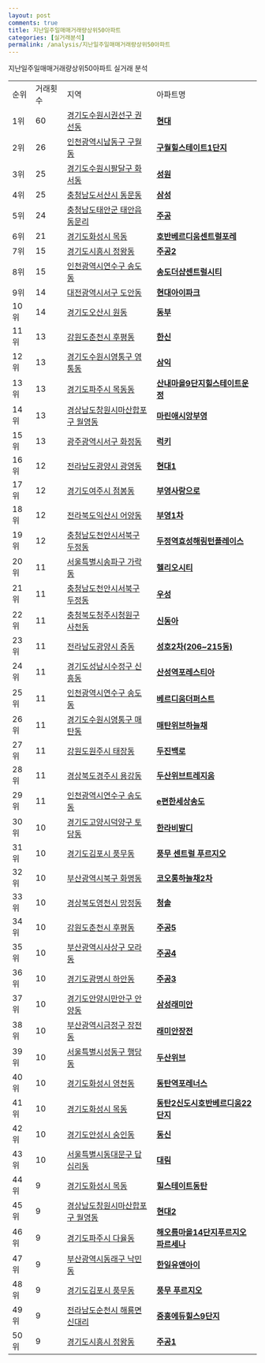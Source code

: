 ```yaml
---
layout: post
comments: true
title: 지난일주일매매거래량상위50아파트
categories: [실거래분석]
permalink: /analysis/지난일주일매매거래량상위50아파트
---
```


지난일주일매매거래량상위50아파트 실거래 분석

<table>
  <tr>
    <td>순위</td>
    <td>거래횟수</td>
    <td>지역</td>
    <td>아파트명</td>
  </tr>

  <tr>
    <td>1위</td>
    <td>60</td>
    <td><a href="/apt/경기도수원시권선구권선동">경기도수원시권선구 권선동</a></td>
    <td colspan="4" style="font-weight: bold;"><a href="/apt/경기도수원시권선구권선동현대">현대</a></td>
  </tr>

  <tr>
    <td>2위</td>
    <td>26</td>
    <td><a href="/apt/인천광역시남동구구월동">인천광역시남동구 구월동</a></td>
    <td colspan="4" style="font-weight: bold;"><a href="/apt/인천광역시남동구구월동구월힐스테이트1단지">구월힐스테이트1단지</a></td>
  </tr>

  <tr>
    <td>3위</td>
    <td>25</td>
    <td><a href="/apt/경기도수원시팔달구화서동">경기도수원시팔달구 화서동</a></td>
    <td colspan="4" style="font-weight: bold;"><a href="/apt/경기도수원시팔달구화서동성원">성원</a></td>
  </tr>

  <tr>
    <td>4위</td>
    <td>25</td>
    <td><a href="/apt/충청남도서산시동문동">충청남도서산시 동문동</a></td>
    <td colspan="4" style="font-weight: bold;"><a href="/apt/충청남도서산시동문동삼성">삼성</a></td>
  </tr>

  <tr>
    <td>5위</td>
    <td>24</td>
    <td><a href="/apt/충청남도태안군태안읍동문리">충청남도태안군 태안읍동문리</a></td>
    <td colspan="4" style="font-weight: bold;"><a href="/apt/충청남도태안군태안읍동문리주공">주공</a></td>
  </tr>

  <tr>
    <td>6위</td>
    <td>21</td>
    <td><a href="/apt/경기도화성시목동">경기도화성시 목동</a></td>
    <td colspan="4" style="font-weight: bold;"><a href="/apt/경기도화성시목동호반베르디움센트럴포레">호반베르디움센트럴포레</a></td>
  </tr>

  <tr>
    <td>7위</td>
    <td>15</td>
    <td><a href="/apt/경기도시흥시정왕동">경기도시흥시 정왕동</a></td>
    <td colspan="4" style="font-weight: bold;"><a href="/apt/경기도시흥시정왕동주공2">주공2</a></td>
  </tr>

  <tr>
    <td>8위</td>
    <td>15</td>
    <td><a href="/apt/인천광역시연수구송도동">인천광역시연수구 송도동</a></td>
    <td colspan="4" style="font-weight: bold;"><a href="/apt/인천광역시연수구송도동송도더샵센트럴시티">송도더샵센트럴시티</a></td>
  </tr>

  <tr>
    <td>9위</td>
    <td>14</td>
    <td><a href="/apt/대전광역시서구도안동">대전광역시서구 도안동</a></td>
    <td colspan="4" style="font-weight: bold;"><a href="/apt/대전광역시서구도안동현대아이파크">현대아이파크</a></td>
  </tr>

  <tr>
    <td>10위</td>
    <td>14</td>
    <td><a href="/apt/경기도오산시원동">경기도오산시 원동</a></td>
    <td colspan="4" style="font-weight: bold;"><a href="/apt/경기도오산시원동동부">동부</a></td>
  </tr>

  <tr>
    <td>11위</td>
    <td>13</td>
    <td><a href="/apt/강원도춘천시후평동">강원도춘천시 후평동</a></td>
    <td colspan="4" style="font-weight: bold;"><a href="/apt/강원도춘천시후평동한신">한신</a></td>
  </tr>

  <tr>
    <td>12위</td>
    <td>13</td>
    <td><a href="/apt/경기도수원시영통구영통동">경기도수원시영통구 영통동</a></td>
    <td colspan="4" style="font-weight: bold;"><a href="/apt/경기도수원시영통구영통동삼익">삼익</a></td>
  </tr>

  <tr>
    <td>13위</td>
    <td>13</td>
    <td><a href="/apt/경기도파주시목동동">경기도파주시 목동동</a></td>
    <td colspan="4" style="font-weight: bold;"><a href="/apt/경기도파주시목동동산내마을9단지힐스테이트운정">산내마을9단지힐스테이트운정</a></td>
  </tr>

  <tr>
    <td>14위</td>
    <td>13</td>
    <td><a href="/apt/경상남도창원시마산합포구월영동">경상남도창원시마산합포구 월영동</a></td>
    <td colspan="4" style="font-weight: bold;"><a href="/apt/경상남도창원시마산합포구월영동마린애시앙부영">마린애시앙부영</a></td>
  </tr>

  <tr>
    <td>15위</td>
    <td>13</td>
    <td><a href="/apt/광주광역시서구화정동">광주광역시서구 화정동</a></td>
    <td colspan="4" style="font-weight: bold;"><a href="/apt/광주광역시서구화정동럭키">럭키</a></td>
  </tr>

  <tr>
    <td>16위</td>
    <td>12</td>
    <td><a href="/apt/전라남도광양시광영동">전라남도광양시 광영동</a></td>
    <td colspan="4" style="font-weight: bold;"><a href="/apt/전라남도광양시광영동현대1">현대1</a></td>
  </tr>

  <tr>
    <td>17위</td>
    <td>12</td>
    <td><a href="/apt/경기도여주시점봉동">경기도여주시 점봉동</a></td>
    <td colspan="4" style="font-weight: bold;"><a href="/apt/경기도여주시점봉동부영사랑으로">부영사랑으로</a></td>
  </tr>

  <tr>
    <td>18위</td>
    <td>12</td>
    <td><a href="/apt/전라북도익산시어양동">전라북도익산시 어양동</a></td>
    <td colspan="4" style="font-weight: bold;"><a href="/apt/전라북도익산시어양동부영1차">부영1차</a></td>
  </tr>

  <tr>
    <td>19위</td>
    <td>12</td>
    <td><a href="/apt/충청남도천안시서북구두정동">충청남도천안시서북구 두정동</a></td>
    <td colspan="4" style="font-weight: bold;"><a href="/apt/충청남도천안시서북구두정동두정역효성해링턴플레이스">두정역효성해링턴플레이스</a></td>
  </tr>

  <tr>
    <td>20위</td>
    <td>11</td>
    <td><a href="/apt/서울특별시송파구가락동">서울특별시송파구 가락동</a></td>
    <td colspan="4" style="font-weight: bold;"><a href="/apt/서울특별시송파구가락동헬리오시티">헬리오시티</a></td>
  </tr>

  <tr>
    <td>21위</td>
    <td>11</td>
    <td><a href="/apt/충청남도천안시서북구두정동">충청남도천안시서북구 두정동</a></td>
    <td colspan="4" style="font-weight: bold;"><a href="/apt/충청남도천안시서북구두정동우성">우성</a></td>
  </tr>

  <tr>
    <td>22위</td>
    <td>11</td>
    <td><a href="/apt/충청북도청주시청원구사천동">충청북도청주시청원구 사천동</a></td>
    <td colspan="4" style="font-weight: bold;"><a href="/apt/충청북도청주시청원구사천동신동아">신동아</a></td>
  </tr>

  <tr>
    <td>23위</td>
    <td>11</td>
    <td><a href="/apt/전라남도광양시중동">전라남도광양시 중동</a></td>
    <td colspan="4" style="font-weight: bold;"><a href="/apt/전라남도광양시중동성호2차(206~215동)">성호2차(206~215동)</a></td>
  </tr>

  <tr>
    <td>24위</td>
    <td>11</td>
    <td><a href="/apt/경기도성남시수정구신흥동">경기도성남시수정구 신흥동</a></td>
    <td colspan="4" style="font-weight: bold;"><a href="/apt/경기도성남시수정구신흥동산성역포레스티아">산성역포레스티아</a></td>
  </tr>

  <tr>
    <td>25위</td>
    <td>11</td>
    <td><a href="/apt/인천광역시연수구송도동">인천광역시연수구 송도동</a></td>
    <td colspan="4" style="font-weight: bold;"><a href="/apt/인천광역시연수구송도동베르디움더퍼스트">베르디움더퍼스트</a></td>
  </tr>

  <tr>
    <td>26위</td>
    <td>11</td>
    <td><a href="/apt/경기도수원시영통구매탄동">경기도수원시영통구 매탄동</a></td>
    <td colspan="4" style="font-weight: bold;"><a href="/apt/경기도수원시영통구매탄동매탄위브하늘채">매탄위브하늘채</a></td>
  </tr>

  <tr>
    <td>27위</td>
    <td>11</td>
    <td><a href="/apt/강원도원주시태장동">강원도원주시 태장동</a></td>
    <td colspan="4" style="font-weight: bold;"><a href="/apt/강원도원주시태장동두진백로">두진백로</a></td>
  </tr>

  <tr>
    <td>28위</td>
    <td>11</td>
    <td><a href="/apt/경상북도경주시용강동">경상북도경주시 용강동</a></td>
    <td colspan="4" style="font-weight: bold;"><a href="/apt/경상북도경주시용강동두산위브트레지움">두산위브트레지움</a></td>
  </tr>

  <tr>
    <td>29위</td>
    <td>11</td>
    <td><a href="/apt/인천광역시연수구송도동">인천광역시연수구 송도동</a></td>
    <td colspan="4" style="font-weight: bold;"><a href="/apt/인천광역시연수구송도동e편한세상송도">e편한세상송도</a></td>
  </tr>

  <tr>
    <td>30위</td>
    <td>10</td>
    <td><a href="/apt/경기도고양시덕양구토당동">경기도고양시덕양구 토당동</a></td>
    <td colspan="4" style="font-weight: bold;"><a href="/apt/경기도고양시덕양구토당동한라비발디">한라비발디</a></td>
  </tr>

  <tr>
    <td>31위</td>
    <td>10</td>
    <td><a href="/apt/경기도김포시풍무동">경기도김포시 풍무동</a></td>
    <td colspan="4" style="font-weight: bold;"><a href="/apt/경기도김포시풍무동풍무센트럴푸르지오">풍무 센트럴 푸르지오</a></td>
  </tr>

  <tr>
    <td>32위</td>
    <td>10</td>
    <td><a href="/apt/부산광역시북구화명동">부산광역시북구 화명동</a></td>
    <td colspan="4" style="font-weight: bold;"><a href="/apt/부산광역시북구화명동코오롱하늘채2차">코오롱하늘채2차</a></td>
  </tr>

  <tr>
    <td>33위</td>
    <td>10</td>
    <td><a href="/apt/경상북도영천시망정동">경상북도영천시 망정동</a></td>
    <td colspan="4" style="font-weight: bold;"><a href="/apt/경상북도영천시망정동청솔">청솔</a></td>
  </tr>

  <tr>
    <td>34위</td>
    <td>10</td>
    <td><a href="/apt/강원도춘천시후평동">강원도춘천시 후평동</a></td>
    <td colspan="4" style="font-weight: bold;"><a href="/apt/강원도춘천시후평동주공5">주공5</a></td>
  </tr>

  <tr>
    <td>35위</td>
    <td>10</td>
    <td><a href="/apt/부산광역시사상구모라동">부산광역시사상구 모라동</a></td>
    <td colspan="4" style="font-weight: bold;"><a href="/apt/부산광역시사상구모라동주공4">주공4</a></td>
  </tr>

  <tr>
    <td>36위</td>
    <td>10</td>
    <td><a href="/apt/경기도광명시하안동">경기도광명시 하안동</a></td>
    <td colspan="4" style="font-weight: bold;"><a href="/apt/경기도광명시하안동주공3">주공3</a></td>
  </tr>

  <tr>
    <td>37위</td>
    <td>10</td>
    <td><a href="/apt/경기도안양시만안구안양동">경기도안양시만안구 안양동</a></td>
    <td colspan="4" style="font-weight: bold;"><a href="/apt/경기도안양시만안구안양동삼성래미안">삼성래미안</a></td>
  </tr>

  <tr>
    <td>38위</td>
    <td>10</td>
    <td><a href="/apt/부산광역시금정구장전동">부산광역시금정구 장전동</a></td>
    <td colspan="4" style="font-weight: bold;"><a href="/apt/부산광역시금정구장전동래미안장전">래미안장전</a></td>
  </tr>

  <tr>
    <td>39위</td>
    <td>10</td>
    <td><a href="/apt/서울특별시성동구행당동">서울특별시성동구 행당동</a></td>
    <td colspan="4" style="font-weight: bold;"><a href="/apt/서울특별시성동구행당동두산위브">두산위브</a></td>
  </tr>

  <tr>
    <td>40위</td>
    <td>10</td>
    <td><a href="/apt/경기도화성시영천동">경기도화성시 영천동</a></td>
    <td colspan="4" style="font-weight: bold;"><a href="/apt/경기도화성시영천동동탄역포레너스">동탄역포레너스</a></td>
  </tr>

  <tr>
    <td>41위</td>
    <td>10</td>
    <td><a href="/apt/경기도화성시목동">경기도화성시 목동</a></td>
    <td colspan="4" style="font-weight: bold;"><a href="/apt/경기도화성시목동동탄2신도시호반베르디움22단지">동탄2신도시호반베르디움22단지</a></td>
  </tr>

  <tr>
    <td>42위</td>
    <td>10</td>
    <td><a href="/apt/경기도안성시숭인동">경기도안성시 숭인동</a></td>
    <td colspan="4" style="font-weight: bold;"><a href="/apt/경기도안성시숭인동동신">동신</a></td>
  </tr>

  <tr>
    <td>43위</td>
    <td>10</td>
    <td><a href="/apt/서울특별시동대문구답십리동">서울특별시동대문구 답십리동</a></td>
    <td colspan="4" style="font-weight: bold;"><a href="/apt/서울특별시동대문구답십리동대림">대림</a></td>
  </tr>

  <tr>
    <td>44위</td>
    <td>9</td>
    <td><a href="/apt/경기도화성시목동">경기도화성시 목동</a></td>
    <td colspan="4" style="font-weight: bold;"><a href="/apt/경기도화성시목동힐스테이트동탄">힐스테이트동탄</a></td>
  </tr>

  <tr>
    <td>45위</td>
    <td>9</td>
    <td><a href="/apt/경상남도창원시마산합포구월영동">경상남도창원시마산합포구 월영동</a></td>
    <td colspan="4" style="font-weight: bold;"><a href="/apt/경상남도창원시마산합포구월영동현대2">현대2</a></td>
  </tr>

  <tr>
    <td>46위</td>
    <td>9</td>
    <td><a href="/apt/경기도파주시다율동">경기도파주시 다율동</a></td>
    <td colspan="4" style="font-weight: bold;"><a href="/apt/경기도파주시다율동해오름마을14단지푸르지오파르세나">해오름마을14단지푸르지오파르세나</a></td>
  </tr>

  <tr>
    <td>47위</td>
    <td>9</td>
    <td><a href="/apt/부산광역시동래구낙민동">부산광역시동래구 낙민동</a></td>
    <td colspan="4" style="font-weight: bold;"><a href="/apt/부산광역시동래구낙민동한일유앤아이">한일유앤아이</a></td>
  </tr>

  <tr>
    <td>48위</td>
    <td>9</td>
    <td><a href="/apt/경기도김포시풍무동">경기도김포시 풍무동</a></td>
    <td colspan="4" style="font-weight: bold;"><a href="/apt/경기도김포시풍무동풍무푸르지오">풍무 푸르지오</a></td>
  </tr>

  <tr>
    <td>49위</td>
    <td>9</td>
    <td><a href="/apt/전라남도순천시해룡면신대리">전라남도순천시 해룡면신대리</a></td>
    <td colspan="4" style="font-weight: bold;"><a href="/apt/전라남도순천시해룡면신대리중흥에듀힐스9단지">중흥에듀힐스9단지</a></td>
  </tr>

  <tr>
    <td>50위</td>
    <td>9</td>
    <td><a href="/apt/경기도시흥시정왕동">경기도시흥시 정왕동</a></td>
    <td colspan="4" style="font-weight: bold;"><a href="/apt/경기도시흥시정왕동주공1">주공1</a></td>
  </tr>

</table>

